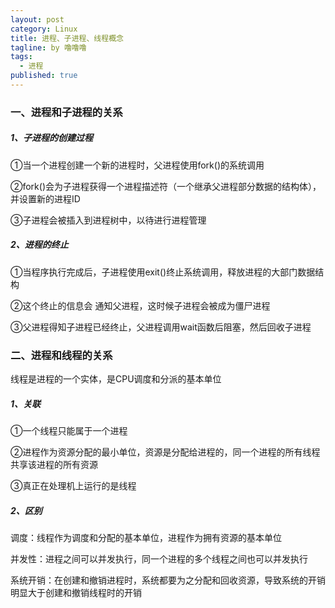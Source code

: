 ```yaml
---
layout: post
category: Linux
title: 进程、子进程、线程概念
tagline: by 噜噜噜
tags: 
  - 进程
published: true
---
```




<!--more-->

### 一、进程和子进程的关系

##### 1、子进程的创建过程

①当一个进程创建一个新的进程时，父进程使用fork()的系统调用

②fork()会为子进程获得一个进程描述符（一个继承父进程部分数据的结构体），并设置新的进程ID

③子进程会被插入到进程树中，以待进行进程管理

##### 2、进程的终止

①当程序执行完成后，子进程使用exit()终止系统调用，释放进程的大部门数据结构

②这个终止的信息会 通知父进程，这时候子进程会被成为僵尸进程

③父进程得知子进程已经终止，父进程调用wait函数后阻塞，然后回收子进程

### 二、进程和线程的关系

线程是进程的一个实体，是CPU调度和分派的基本单位

##### 1、关联

①一个线程只能属于一个进程

②进程作为资源分配的最小单位，资源是分配给进程的，同一个进程的所有线程共享该进程的所有资源

③真正在处理机上运行的是线程

##### 2、区别

调度：线程作为调度和分配的基本单位，进程作为拥有资源的基本单位

并发性：进程之间可以并发执行，同一个进程的多个线程之间也可以并发执行

系统开销：在创建和撤销进程时，系统都要为之分配和回收资源，导致系统的开销明显大于创建和撤销线程时的开销